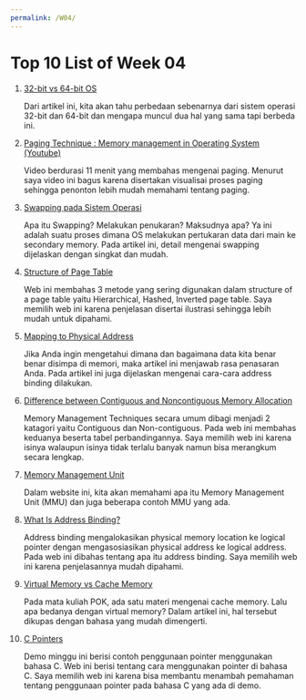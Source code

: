 ```yaml
---
permalink: /W04/
---
```

# Top 10 List of Week 04

1. [32-bit vs 64-bit OS](https://www.digitaltrends.com/computing/32-bit-vs-64-bit-operating-systems/)

    Dari artikel ini, kita akan tahu perbedaan sebenarnya dari sistem operasi 32-bit dan 64-bit dan mengapa muncul dua hal yang sama tapi berbeda ini.

2. [Paging Technique : Memory management in Operating System (Youtube)](https://www.youtube.com/watch?v=0Rf5Jc61ArM)

    Video berdurasi 11 menit yang membahas mengenai paging. Menurut saya video ini bagus karena disertakan visualisai proses paging sehingga penonton lebih mudah memahami tentang paging.
    
3. [Swapping pada Sistem Operasi](https://www.javatpoint.com/swapping-in-operating-system)

    Apa itu Swapping? Melakukan penukaran? Maksudnya apa? Ya ini adalah suatu proses dimana OS melakukan pertukaran data dari main ke secondary memory. Pada artikel ini, detail mengenai swapping dijelaskan dengan singkat dan mudah.

4. [Structure of Page Table](https://binaryterms.com/structure-of-page-table.html)

    Web ini membahas 3 metode yang sering digunakan dalam structure of a page table yaitu Hierarchical, Hashed, Inverted page table. Saya memilih web ini karena penjelasan disertai ilustrasi sehingga lebih mudah untuk dipahami.

5. [Mapping to Physical Address](https://www.geeksforgeeks.org/mapping-virtual-addresses-to-physical-addresses/)

    Jika Anda ingin mengetahui dimana dan bagaimana data kita benar benar disimpa di memori, maka artikel ini menjawab rasa penasaran Anda. Pada artikel ini juga dijelaskan mengenai cara-cara address binding dilakukan.
    
6. [Difference between Contiguous and Noncontiguous Memory Allocation](https://www.geeksforgeeks.org/difference-between-contiguous-and-noncontiguous-memory-allocation/)

    Memory Management Techniques secara umum dibagi menjadi 2 katagori yaitu Contiguous dan Non-contiguous. Pada web ini membahas keduanya beserta tabel perbandingannya. Saya memilih web ini karena isinya walaupun isinya tidak terlalu banyak namun bisa merangkum secara lengkap.
    
7. [Memory Management Unit](https://www.wikiwand.com/en/Memory_management_unit)

    Dalam website ini, kita akan memahami apa itu Memory Management Unit (MMU) dan juga beberapa contoh MMU yang ada.
    
8. [What Is Address Binding?](https://www.techwalla.com/articles/what-is-address-binding)

    Address binding mengalokasikan physical memory location ke logical pointer dengan mengasosiasikan physical address ke logical address. Pada web ini dibahas tentang apa itu address binding. Saya memilih web ini karena penjelasannya mudah dipahami.

9. [Virtual Memory vs Cache Memory](https://www.geeksforgeeks.org/difference-between-virtual-memory-and-cache-memory/)

    Pada mata kuliah POK, ada satu materi mengenai cache memory. Lalu apa bedanya dengan virtual memory? Dalam artikel ini, hal tersebut dikupas dengan bahasa yang mudah dimengerti.

10. [C Pointers](https://www.programiz.com/c-programming/c-pointers)

    Demo minggu ini berisi contoh penggunaan pointer menggunakan bahasa C. Web ini berisi tentang cara menggunakan pointer di bahasa C. Saya memilih web ini karena bisa membantu menambah pemahaman tentang penggunaan pointer pada bahasa C yang ada di demo.
